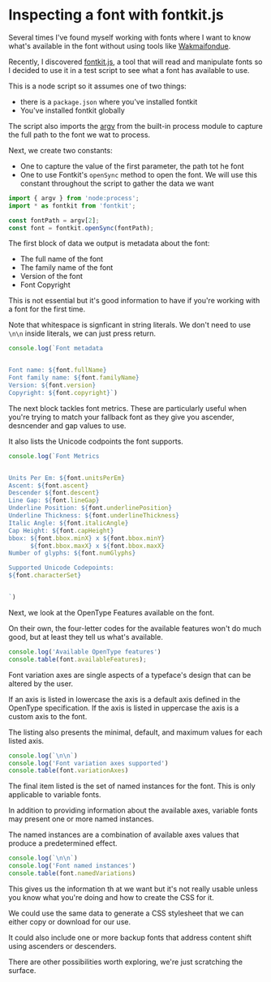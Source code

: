 # Inspecting a font with fontkit.js

Several times I've found myself working with fonts where I want to know what's available in the font without using tools like [Wakmaifondue](https://wakamaifondue.com/).

Recently, I discovered [fontkit.js](https://github.com/foliojs/fontkit/), a tool that will read and manipulate fonts so I decided to use it in a test script to see what a font has available to use.

This is a node script so it assumes one of two things:

* there is a `package.json` where you've installed fontkit
* You've installed fontkit globally

The script also imports the [argv](https://nodejs.org/docs/latest/api/process.html#processargv) from the built-in process module to capture the full path to the font we wat to process.

Next, we create two constants:

* One to capture the value of the first parameter, the path tot he font
* One to use Fontkit's `openSync` method to open the font. We will use this constant throughout the script to gather the data we want

```js
import { argv } from 'node:process';
import * as fontkit from 'fontkit';

const fontPath = argv[2];
const font = fontkit.openSync(fontPath);
```

The first block of data we output is metadata about the font:

* The full name of the font
* The family name of the font
* Version of the font
* Font Copyright

This is not essential but it's good information to have if you're working with a font for the first time.

Note that whitespace is signficant in string literals. We don't need to use `\n\n` inside literals, we can just press return.

```js
console.log(`Font metadata


Font name: ${font.fullName}
Font family name: ${font.familyName}
Version: ${font.version}
Copyright: ${font.copyright}`)
```

The next block tackles font metrics. These are particularly useful when you're trying to match your fallback font as they give you ascender, desncender and gap values to use.

It also lists the Unicode codpoints the font supports.

```js
console.log(`Font Metrics


Units Per Em: ${font.unitsPerEm}
Ascent: ${font.ascent}
Descender ${font.descent}
Line Gap: ${font.lineGap}
Underline Position: ${font.underlinePosition}
Underline Thickness: ${font.underlineThickness}
Italic Angle: ${font.italicAngle}
Cap Height: ${font.capHeight}
bbox: ${font.bbox.minX} x ${font.bbox.minY}
      ${font.bbox.maxX} x ${font.bbox.maxX}
Number of glyphs: ${font.numGlyphs}

Supported Unicode Codepoints:
${font.characterSet}


`)
```

Next, we look at the OpenType Features available on the font.

On their own, the four-letter codes for the available features won't do much good, but at least they tell us what's available.

```js
console.log('Available OpenType features')
console.table(font.availableFeatures);
```

Font variation axes are single aspects of a typeface's design that can be altered by the user.

If an axis is listed in lowercase the axis is a default axis defined in the OpenType specification. If the axis is listed in uppercase the axis is a custom axis to the font.

The listing also presents the minimal, default, and maximum values for each listed axis.

```js
console.log(`\n\n`)
console.log('Font variation axes supported')
console.table(font.variationAxes)
```

The final item listed is the set of named instances for the font. This is only applicable to variable fonts.

In addition to providing information about the available axes, variable fonts may present one or more named instances.

The named instances are a combination of available axes values that produce a predetermined effect.

```js
console.log(`\n\n`)
console.log('Font named instances')
console.table(font.namedVariations)
```

This gives us the information th at we want but it's not really usable unless you know what you're doing and how to create the CSS for it.

We could use the same data to generate a CSS stylesheet that we can either copy or download for our use.

It could also include one or more backup fonts that address content shift using ascenders or descenders.

There are other possibilities worth exploring, we're just scratching the surface.

